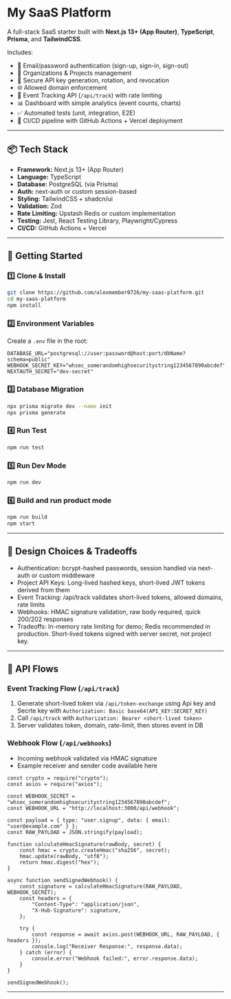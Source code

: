 # My SaaS Platform

A full-stack SaaS starter built with **Next.js 13+ (App Router)**, **TypeScript**, **Prisma**, and **TailwindCSS**.

Includes:
- 🔑 Email/password authentication (sign-up, sign-in, sign-out)
- 🏢 Organizations & Projects management
- 🔐 Secure API key generation, rotation, and revocation
- 🌐 Allowed domain enforcement
- 📡 Event Tracking API (`/api/track`) with rate limiting
- 📊 Dashboard with simple analytics (event counts, charts)
- ✅ Automated tests (unit, integration, E2E)
- 🚀 CI/CD pipeline with GitHub Actions + Vercel deployment

---

## 📦 Tech Stack

- **Framework:** Next.js 13+ (App Router)
- **Language:** TypeScript
- **Database:** PostgreSQL (via Prisma)
- **Auth:** next-auth or custom session-based
- **Styling:** TailwindCSS + shadcn/ui
- **Validation:** Zod
- **Rate Limiting:** Upstash Redis or custom implementation
- **Testing:** Jest, React Testing Library, Playwright/Cypress
- **CI/CD:** GitHub Actions + Vercel

---

## 🚀 Getting Started

### 1️⃣ Clone & Install
```bash
git clone https://github.com/alexmember0726/my-saas-platform.git
cd my-saas-platform
npm install
```

### 2️⃣ Environment Variables
Create a `.env` file in the root:

```env
DATABASE_URL="postgresql://user:password@host:port/dbName?schema=public"
WEBHOOK_SECRET_KEY="whsec_somerandomhighsecuritystring1234567890abcdef"
NEXTAUTH_SECRET="dev-secret"
```

### 3️⃣ Database Migration
```bash
npx prisma migrate dev --name init
npx prisma generate
```

### 4️⃣ Run Test
```bash
npm run test
```

### 5️⃣ Run Dev Mode
```bash
npm run dev
```

### 6️⃣ Build and run product mode
```bash
npm run build
npm start
```

---

## 🧩 Design Choices & Tradeoffs

- Authentication: bcrypt-hashed passwords, session handled via next-auth or custom middleware
- Project API Keys: Long-lived hashed keys, short-lived JWT tokens derived from them
- Event Tracking: /api/track validates short-lived tokens, allowed domains, rate limits
- Webhooks: HMAC signature validation, raw body required, quick 200/202 responses
- Tradeoffs: In-memory rate limiting for demo; Redis recommended in production. Short-lived tokens signed with server secret, not project key.

---

## 🔗 API Flows

### Event Tracking Flow (`/api/track`)

1. Generate short-lived token via `/api/token-exchange` using Api key and Secrte key with `Authorization: Basic base64(API_KEY:SECRET_KEY)`
2. Call `/api/track` with `Authorization: Bearer <short-lived token>`
3. Server validates token, domain, rate-limit, then stores event in DB

### Webhook Flow (`/api/webhooks`)

- Incoming webhook validated via HMAC signature
- Example receiver and sender code available here
```
const crypto = require("crypto");
const axios = require("axios");

const WEBHOOK_SECRET = "whsec_somerandomhighsecuritystring1234567890abcdef";
const WEBHOOK_URL = "http://localhost:3000/api/webhook";

const payload = { type: "user.signup", data: { email: "user@example.com" } };
const RAW_PAYLOAD = JSON.stringify(payload);

function calculateHmacSignature(rawBody, secret) {
    const hmac = crypto.createHmac("sha256", secret);
    hmac.update(rawBody, "utf8");
    return hmac.digest("hex");
}

async function sendSignedWebhook() {
    const signature = calculateHmacSignature(RAW_PAYLOAD, WEBHOOK_SECRET);
    const headers = {
        "Content-Type": "application/json",
        "X-Hub-Signature": signature,
    };

    try {
        const response = await axios.post(WEBHOOK_URL, RAW_PAYLOAD, { headers });
        console.log("Receiver Response:", response.data);
    } catch (error) {
        console.error("Webhook failed:", error.response.data);
    }
}

sendSignedWebhook();
```

---
